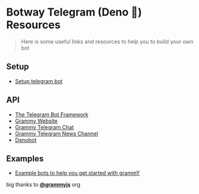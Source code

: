 # Botway Telegram (Deno 🦕) Resources

> Here is some useful links and resources to help you to build your own bot

## Setup

- [Setup telegram bot](https://github.com/abdfnx/botway/discussions/5)

## API

- [The Telegram Bot Framework](https://github.com/grammyjs/grammY)
- [Grammy Website](https://grammy.dev)
- [Grammy Telegram Chat](https://t.me/grammyjs)
- [Grammy Telegram News Channel](https://t.me/grammyjs_news)
- [Denobot](https://deno.land/x/denobot)

## Examples

- [Example bots to help you get started with grammY](https://github.com/grammyjs/examples)

big thanks to [**@grammyjs**](https://github.com/grammyjs) org

